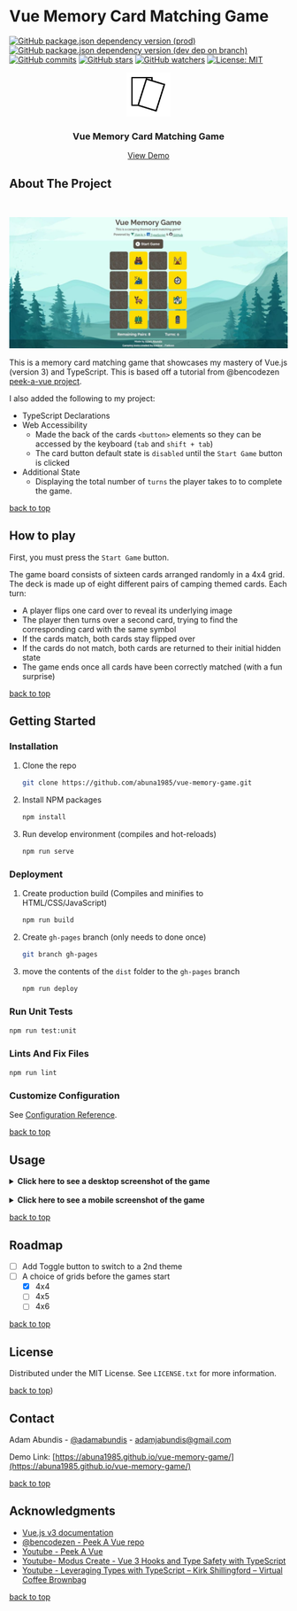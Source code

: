 <div id="top"></div>

# Vue Memory Card Matching Game

[![GitHub package.json dependency version (prod)](https://img.shields.io/github/package-json/dependency-version/abuna1985/vue-memory-game/vue?color=green)](https://vuejs.org/)
[![GitHub package.json dependency version (dev dep on branch)](https://img.shields.io/github/package-json/dependency-version/abuna1985/vue-memory-game/dev/typescript?color=green)](https://www.typescriptlang.org/)
[![GitHub commits](https://badgen.net/github/commits/abuna1985/vue-memory-game/main?color=green)](https://github.com/abuna1985/vue-memory-game/commits/)
[![GitHub stars](https://badgen.net/github/stars/abuna1985/vue-memory-game?color=green)](https://github.com/abuna1985/vue-memory-game/stargazers/)
[![GitHub watchers](https://badgen.net/github/watchers/abuna1985/vue-memory-game?color=green)](https://github.com/abuna1985/vue-memory-game/watchers/)
[![License: MIT](https://img.shields.io/badge/License-MIT-green.svg)](https://opensource.org/licenses/MIT)
<br>

<div align="center">
  <a href="https://abuna1985.github.io/vue-memory-game/">
    <img src="images/card.png" alt="Logo" width="80" height="80">
  </a>

  <h3 align="center">Vue Memory Card Matching Game</h3>

  <p align="center">
    <a href="https://abuna1985.github.io/vue-memory-game/">View Demo</a>
  </p>
</div>

## About The Project
<br>

![Vue Memory Game Desktop View](./images/vue-memory-game-desktop.jpg)


This is a memory card matching game that showcases my mastery of Vue.js (version 3) and TypeScript. This is based off a tutorial from @bencodezen [peek-a-vue project](https://github.com/bencodezen/peek-a-vue). 

I also added the following to my project:

* TypeScript Declarations
* Web Accessibility
  * Made the back of the cards `<button>` elements so they can be accessed by the keyboard (`tab` and `shift + tab`)
  * The card button default state is `disabled` until the `Start Game` button is clicked
* Additional State
  * Displaying the total number of `turns` the player takes to to complete the game.

<a href="#top">back to top</a>

## How to play

First, you must press the `Start Game` button.

The game board consists of sixteen cards arranged randomly in a 4x4 grid. The deck is made up of eight different pairs of camping themed cards. Each turn:

* A player flips one card over to reveal its underlying image
* The player then turns over a second card, trying to find the corresponding card with the same symbol
* If the cards match, both cards stay flipped over
* If the cards do not match, both cards are returned to their initial hidden state
* The game ends once all cards have been correctly matched (with a fun surprise)

<a href="#top">back to top</a>

## Getting Started

### Installation

1. Clone the repo
    ```sh
    git clone https://github.com/abuna1985/vue-memory-game.git
    ```
2. Install NPM packages
    ```sh
    npm install
    ```
3. Run develop environment  (compiles and hot-reloads)
    ```sh
    npm run serve
    ```
### Deployment

1. Create production build (Compiles and minifies to HTML/CSS/JavaScript)
    ```sh
    npm run build
    ```
2. Create `gh-pages` branch (only needs to done once)
    ```sh
    git branch gh-pages
    ```
3. move the contents of the `dist` folder to the `gh-pages` branch
    ```sh
    npm run deploy
    ```
### Run Unit Tests
```sh
npm run test:unit
```
### Lints And Fix Files
```sh
npm run lint
```
### Customize Configuration
See [Configuration Reference](https://cli.vuejs.org/config/).

<a href="#top">back to top</a>

## Usage

<details>
    <summary><strong>Click here to see a desktop screenshot of the game</strong></summary>
    <h4>Desktop Screenshot of the Vue Memory Game</h4>
    <img src="./images/vue-memory-game-desktop.jpg" />
</details>
<br>
<details>
    <summary><strong>Click here to see a mobile screenshot of the game</strong></summary>
    <h4>Mobile Screenshot of the Vue Memory Game</h4>
    <img src="./images/vue-memory-game-mobile.jpg" />
</details>

<a href="#top">back to top</a>

## Roadmap

- [ ] Add Toggle button to switch to a 2nd theme
- [ ] A choice of grids before the games start
  - [x] 4x4
  - [ ] 4x5
  - [ ] 4x6

<a href="#top">back to top</a>

## License

Distributed under the MIT License. See `LICENSE.txt` for more information.

<a href="#top">back to top</a>)

## Contact

Adam Abundis - [@adamabundis](https://twitter.com/adamabundis) - adamjabundis@gmail.com

Demo Link: [https://abuna1985.github.io/vue-memory-game/](https://abuna1985.github.io/vue-memory-game/)

<a href="#top">back to top</a>

## Acknowledgments

* [Vue.js v3 documentation](https://vuejs.org/)
* [@bencodezen - Peek A Vue repo](https://github.com/bencodezen/peek-a-vue)
* [Youtube - Peek A Vue](https://youtu.be/WQa9-4K3me4)
* [Youtube- Modus Create - Vue 3 Hooks and Type Safety with TypeScript](https://youtu.be/aJdi-uEKYAc)
* [Youtube - Leveraging Types with TypeScript – Kirk Shillingford – Virtual Coffee Brownbag](https://youtu.be/IDLwHFwgNY4)

<a href="#top">back to top</a>
